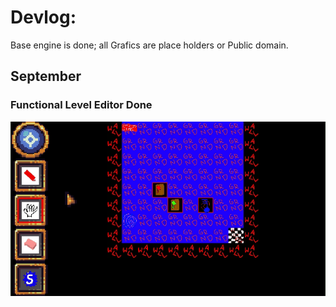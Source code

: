 <h1> Devlog: </h1>
Base engine is done; all Grafics are place holders or Public domain.

<h2> September </h2>

<h3> Functional Level Editor Done </h3>

<img src="BlogImages/img1.gif" alt="Level Builder">
